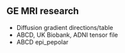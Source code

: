 ## GE MRI research
- Diffusion gradient directions/table
- ABCD, UK Biobank, ADNI tensor file
- ABCD epi_pepolar
